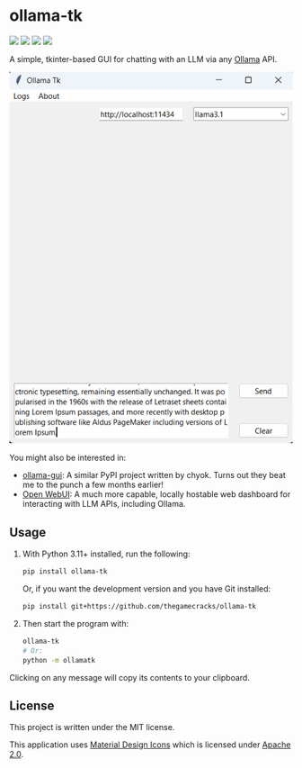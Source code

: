 # ollama-tk

[![](https://img.shields.io/pypi/v/ollama-tk?style=flat-square)](https://pypi.org/project/ollama-tk/)
[![](https://img.shields.io/github/actions/workflow/status/thegamecracks/ollama-tk/black-lint.yml?style=flat-square&label=black)](https://black.readthedocs.io/en/stable/)
[![](https://img.shields.io/github/actions/workflow/status/thegamecracks/ollama-tk/pyright-lint.yml?style=flat-square&label=pyright)](https://microsoft.github.io/pyright/#/)
[![](https://img.shields.io/github/actions/workflow/status/thegamecracks/ollama-tk/pytest.yml?style=flat-square&label=pytest)](https://docs.pytest.org/en/stable/)

A simple, tkinter-based GUI for chatting with an LLM via any [Ollama] API.

[Ollama]: https://github.com/ollama/ollama

![](https://raw.githubusercontent.com/thegamecracks/ollama-tk/main/docs/images/demo.gif)

You might also be interested in:
- [ollama-gui](https://github.com/chyok/ollama-gui):
  A similar PyPI project written by chyok. Turns out they beat me to the punch a few months earlier!
- [Open WebUI](https://github.com/open-webui/open-webui):
  A much more capable, locally hostable web dashboard for interacting with LLM
  APIs, including Ollama.

## Usage

1. With Python 3.11+ installed, run the following:

   ```sh
   pip install ollama-tk
   ```

   Or, if you want the development version and you have Git installed:

   ```sh
   pip install git+https://github.com/thegamecracks/ollama-tk
   ```

2. Then start the program with:

   ```sh
   ollama-tk
   # Or:
   python -m ollamatk
   ```

Clicking on any message will copy its contents to your clipboard.

## License

This project is written under the MIT license.

This application uses [Material Design Icons] which is licensed under
[Apache 2.0](https://github.com/google/material-design-icons/blob/master/LICENSE).

[Material Design Icons]: https://icon-sets.iconify.design/material-symbols/person/
